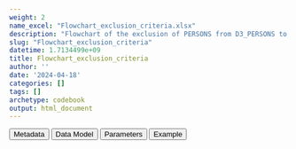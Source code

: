 ```yaml
---
weight: 2
name_excel: "Flowchart_exclusion_criteria.xlsx"
description: "Flowchart of the exclusion of PERSONS from D3_PERSONS to the study population"
slug: "Flowchart_exclusion_criteria"
datetime: 1.7134499e+09
title: Flowchart_exclusion_criteria
author: ''
date: '2024-04-18'
categories: []
tags: []
archetype: codebook
output: html_document
---
```


<script src="/rmarkdown-libs/core-js/shim.min.js"></script>
<script src="/rmarkdown-libs/react/react.min.js"></script>
<script src="/rmarkdown-libs/react/react-dom.min.js"></script>
<script src="/rmarkdown-libs/reactwidget/react-tools.umd.cjs"></script>
<script src="/rmarkdown-libs/htmlwidgets/htmlwidgets.js"></script>
<link href="/rmarkdown-libs/reactable/reactable.css" rel="stylesheet" />
<script src="/rmarkdown-libs/reactable-binding/reactable.js"></script>
<div class="tab">
<button class="tablinks" onclick="openCity(event, &#39;Metadata&#39;)" id="defaultOpen">Metadata</button>
<button class="tablinks" onclick="openCity(event, &#39;Data Model&#39;)">Data Model</button>
<button class="tablinks" onclick="openCity(event, &#39;Parameters&#39;)">Parameters</button>
<button class="tablinks" onclick="openCity(event, &#39;Example&#39;)">Example</button>
</div>
<div id="Metadata" class="tabcontent">
<div id="htmlwidget-1" class="reactable html-widget" style="width:auto;height:600px;"></div>
<script type="application/json" data-for="htmlwidget-1">{"x":{"tag":{"name":"Reactable","attribs":{"data":{"medatata_name":["Name of the dataset","Content of the dataset","Unit of observation","Dataset where the list of UoOs is fully listed and with 1 record per UoO","How many observations per UoO","Variables capturing the UoO","Primary key","Parameters",null,null,null,null,null,null,null,null,null,null,null,null],"metadata_content":["Flowchart_exclusion_criteria","Flowchart of the exclusion of PERSONS from D3_PERSONS to the study population","criteria",null,null,null,null,null,null,null,null,null,null,null,null,null,null,null,null,null]},"columns":[{"id":"medatata_name","name":"medatata_name","type":"character"},{"id":"metadata_content","name":"metadata_content","type":"character"}],"sortable":false,"searchable":true,"pagination":false,"highlight":true,"bordered":true,"striped":true,"style":{"maxWidth":1800},"height":"600px","dataKey":"af1dd3ae5a74421e708f0ba03ddf4524"},"children":[]},"class":"reactR_markup"},"evals":[],"jsHooks":[]}</script>
</div>
<div id="Data Model" class="tabcontent">
<div id="htmlwidget-2" class="reactable html-widget" style="width:auto;height:600px;"></div>
<script type="application/json" data-for="htmlwidget-2">{"x":{"tag":{"name":"Reactable","attribs":{"data":{"VarName":["criteria","N",null,null,null,null,null,null,null,null,null,null,null,null,null,null,null,null,null,null],"Description":[null,"frequency of the combination",null,null,null,null,null,null,null,null,null,null,null,null,null,null,null,null,null,null],"Format":["binary",null,null,null,null,null,null,null,null,null,null,null,null,null,null,null,null,null,null,null],"Vocabulary":["0 = if all the previous value on the same row are 1 then N refers to this column\r\n1= otherwise",null,null,null,null,null,null,null,null,null,null,null,null,null,null,null,null,null,null,null],"Parameters":[null,null,null,null,null,null,null,null,null,null,null,null,null,null,null,null,null,null,null,null],"Notes and examples":[null,null,null,null,null,null,null,null,null,null,null,null,null,null,null,null,null,null,null,null],"Source tables and variables":[null,null,null,null,null,null,null,null,null,null,null,null,null,null,null,null,null,null,null,null],"Retrieved":[null,null,null,null,null,null,null,null,null,null,null,null,null,null,null,null,null,null,null,null],"Calculated":[null,null,null,null,null,null,null,null,null,null,null,null,null,null,null,null,null,null,null,null],"Algorithm_id":[null,null,null,null,null,null,null,null,null,null,null,null,null,null,null,null,null,null,null,null],"Rule":[null,null,null,null,null,null,null,null,null,null,null,null,null,null,null,null,null,null,null,null]},"columns":[{"id":"VarName","name":"VarName","type":"character"},{"id":"Description","name":"Description","type":"character"},{"id":"Format","name":"Format","type":"character"},{"id":"Vocabulary","name":"Vocabulary","type":"character"},{"id":"Parameters","name":"Parameters","type":"logical"},{"id":"Notes and examples","name":"Notes and examples","type":"logical"},{"id":"Source tables and variables","name":"Source tables and variables","type":"logical"},{"id":"Retrieved","name":"Retrieved","type":"logical"},{"id":"Calculated","name":"Calculated","type":"logical"},{"id":"Algorithm_id","name":"Algorithm_id","type":"logical"},{"id":"Rule","name":"Rule","type":"logical"}],"sortable":false,"searchable":true,"pagination":false,"highlight":true,"bordered":true,"striped":true,"style":{"maxWidth":1800},"height":"600px","dataKey":"6fd3c6475e76696d8eb9feead1e110b3"},"children":[]},"class":"reactR_markup"},"evals":[],"jsHooks":[]}</script>
</div>
<div id="Parameters" class="tabcontent">
<div id="htmlwidget-3" class="reactable html-widget" style="width:auto;height:600px;"></div>
<script type="application/json" data-for="htmlwidget-3">{"x":{"tag":{"name":"Reactable","attribs":{"data":{"parameter in the variable name":["criteria","criteria","criteria","criteria","criteria","criteria","criteria","criteria","criteria",null,null,null,null,null,null,null,null,null,null,null],"values":["A_sex_or_birth_date_is_not_defined","B_birth_date_absurd","C_partial_date_of_death","D_no_spells","E_all_spells_start_after_ending","F_no_spell_overlapping_the_study_period","G_no_spell_longer_than_365_days","H_all_spells_include_vax1_but_less_than_365_days_from_it","I_higher_doses_included_but_lower_doses_missing",null,null,null,null,null,null,null,null,null,null,null],"name of macro":[null,null,null,null,null,null,null,null,null,null,null,null,null,null,null,null,null,null,null,null]},"columns":[{"id":"parameter in the variable name","name":"parameter in the variable name","type":"character"},{"id":"values","name":"values","type":"character"},{"id":"name of macro","name":"name of macro","type":"logical"}],"sortable":false,"searchable":true,"pagination":false,"highlight":true,"bordered":true,"striped":true,"style":{"maxWidth":1800},"height":"600px","dataKey":"b9d24a781d0b5482a1a1904a000e69aa"},"children":[]},"class":"reactR_markup"},"evals":[],"jsHooks":[]}</script>
</div>
<div id="Example" class="tabcontent">
<div id="htmlwidget-4" class="reactable html-widget" style="width:auto;height:600px;"></div>
<script type="application/json" data-for="htmlwidget-4">{"x":{"tag":{"name":"Reactable","attribs":{"data":{"A_sex_or_birth_date_is_not_defined":[0,1,1,1,1,1,1,1,1,"NA","NA","NA","NA","NA","NA","NA","NA","NA","NA","NA"],"B_birth_date_absurd":[0,0,1,1,1,1,1,1,1,"NA","NA","NA","NA","NA","NA","NA","NA","NA","NA","NA"],"C_partial_date_of_death":[0,0,0,1,1,1,1,1,1,"NA","NA","NA","NA","NA","NA","NA","NA","NA","NA","NA"],"D_no_spells":[0,0,0,0,1,1,1,1,1,"NA","NA","NA","NA","NA","NA","NA","NA","NA","NA","NA"],"E_all_spells_start_after_ending":[0,0,0,0,1,1,1,1,1,"NA","NA","NA","NA","NA","NA","NA","NA","NA","NA","NA"],"F_no_spell_overlapping_the_study_period":[0,0,0,0,0,1,1,1,1,"NA","NA","NA","NA","NA","NA","NA","NA","NA","NA","NA"],"G_no_spell_longer_than_365_days":[0,0,0,0,0,0,1,1,1,"NA","NA","NA","NA","NA","NA","NA","NA","NA","NA","NA"],"H_all_spells_include_vax1_but_less_than_365_days_from_it":[0,0,0,0,0,0,0,1,1,"NA","NA","NA","NA","NA","NA","NA","NA","NA","NA","NA"],"I_higher_doses_included_but_lower_doses_missing":[0,0,0,0,0,0,0,0,1,"NA","NA","NA","NA","NA","NA","NA","NA","NA","NA","NA"],"N":[2,1,1,35,223,270,9,1,8319,"NA","NA","NA","NA","NA","NA","NA","NA","NA","NA","NA"]},"columns":[{"id":"A_sex_or_birth_date_is_not_defined","name":"A_sex_or_birth_date_is_not_defined","type":"numeric"},{"id":"B_birth_date_absurd","name":"B_birth_date_absurd","type":"numeric"},{"id":"C_partial_date_of_death","name":"C_partial_date_of_death","type":"numeric"},{"id":"D_no_spells","name":"D_no_spells","type":"numeric"},{"id":"E_all_spells_start_after_ending","name":"E_all_spells_start_after_ending","type":"numeric"},{"id":"F_no_spell_overlapping_the_study_period","name":"F_no_spell_overlapping_the_study_period","type":"numeric"},{"id":"G_no_spell_longer_than_365_days","name":"G_no_spell_longer_than_365_days","type":"numeric"},{"id":"H_all_spells_include_vax1_but_less_than_365_days_from_it","name":"H_all_spells_include_vax1_but_less_than_365_days_from_it","type":"numeric"},{"id":"I_higher_doses_included_but_lower_doses_missing","name":"I_higher_doses_included_but_lower_doses_missing","type":"numeric"},{"id":"N","name":"N","type":"numeric"}],"sortable":false,"searchable":true,"pagination":false,"highlight":true,"bordered":true,"striped":true,"style":{"maxWidth":1800},"height":"600px","dataKey":"fd34a38854485b31f28a499b8e676a92"},"children":[]},"class":"reactR_markup"},"evals":[],"jsHooks":[]}</script>
</div>
